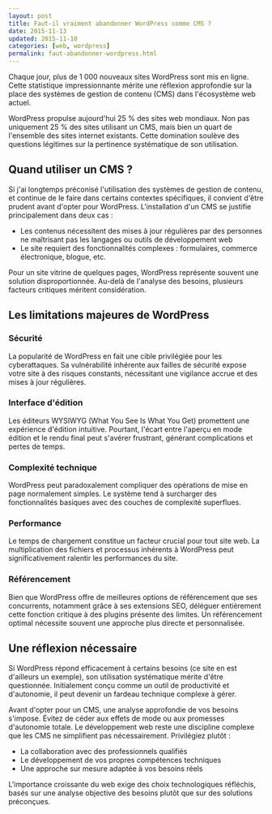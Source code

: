 ```yaml
---
layout: post
title: Faut-il vraiment abandonner WordPress comme CMS ?
date: 2015-11-13
updated: 2015-11-10
categories: [web, wordpress]
permalink: faut-abandonner-wordpress.html
---
```


Chaque jour, plus de 1 000 nouveaux sites WordPress sont mis en ligne. Cette statistique impressionnante mérite une réflexion approfondie sur la place des systèmes de gestion de contenu (CMS) dans l'écosystème web actuel.

WordPress propulse aujourd'hui 25 % des sites web mondiaux. Non pas uniquement 25 % des sites utilisant un CMS, mais bien un quart de l'ensemble des sites internet existants. Cette domination soulève des questions légitimes sur la pertinence systématique de son utilisation.

## Quand utiliser un CMS ?

Si j'ai longtemps préconisé l'utilisation des systèmes de gestion de contenu, et continue de le faire dans certains contextes spécifiques, il convient d'être prudent avant d'opter pour WordPress. L'installation d'un CMS se justifie principalement dans deux cas :

- Les contenus nécessitent des mises à jour régulières par des personnes ne maîtrisant pas les langages ou outils de développement web
- Le site requiert des fonctionnalités complexes : formulaires, commerce électronique, blogue, etc.

Pour un site vitrine de quelques pages, WordPress représente souvent une solution disproportionnée. Au-delà de l'analyse des besoins, plusieurs facteurs critiques méritent considération.

## Les limitations majeures de WordPress

### Sécurité

La popularité de WordPress en fait une cible privilégiée pour les cyberattaques. Sa vulnérabilité inhérente aux failles de sécurité expose votre site à des risques constants, nécessitant une vigilance accrue et des mises à jour régulières.

### Interface d'édition

Les éditeurs WYSIWYG (What You See Is What You Get) promettent une expérience d'édition intuitive. Pourtant, l'écart entre l'aperçu en mode édition et le rendu final peut s'avérer frustrant, générant complications et pertes de temps.

### Complexité technique

WordPress peut paradoxalement compliquer des opérations de mise en page normalement simples. Le système tend à surcharger des fonctionnalités basiques avec des couches de complexité superflues.

### Performance

Le temps de chargement constitue un facteur crucial pour tout site web. La multiplication des fichiers et processus inhérents à WordPress peut significativement ralentir les performances du site.

### Référencement

Bien que WordPress offre de meilleures options de référencement que ses concurrents, notamment grâce à ses extensions SEO, déléguer entièrement cette fonction critique à des plugins présente des limites. Un référencement optimal nécessite souvent une approche plus directe et personnalisée.

## Une réflexion nécessaire

Si WordPress répond efficacement à certains besoins (ce site en est d'ailleurs un exemple), son utilisation systématique mérite d'être questionnée. Initialement conçu comme un outil de productivité et d'autonomie, il peut devenir un fardeau technique complexe à gérer.

Avant d'opter pour un CMS, une analyse approfondie de vos besoins s'impose. Évitez de céder aux effets de mode ou aux promesses d'autonomie totale. Le développement web reste une discipline complexe que les CMS ne simplifient pas nécessairement. Privilégiez plutôt :

- La collaboration avec des professionnels qualifiés
- Le développement de vos propres compétences techniques
- Une approche sur mesure adaptée à vos besoins réels

L'importance croissante du web exige des choix technologiques réfléchis, basés sur une analyse objective des besoins plutôt que sur des solutions préconçues.
